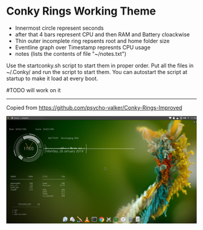 # Conky Rings Working Theme
- Innermost circle represent seconds
- after that 4 bars represent CPU and then RAM and Battery cloackwise
- Thin outer incomplete ring repsents root and home folder size
- Eventline graph over Timestamp represnts CPU usage
- notes (lists the contents of file "~/notes.txt")

Use the startconky.sh script to start them in proper order.
Put all the files in ~/.Conky/ and run the script to start them. You can autostart the script at startup to make it
load at every boot.


#TODO will work on it



--------------------------------------------------------------------------------------------------------------
Copied from https://github.com/psycho-valker/Conky-Rings-Improved 

![Screen Shot 1](Screenshot.png)
